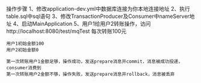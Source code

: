 操作步骤
1、修改application-dev.yml中数据库连接为你本地连接地址
2、执行table.sql中sql语句
3、修改TransactionProducer及Consumer中nameServer地址
4、启动MainApplication
5、用户1给用户2转账操作，访问http://localhost:8080/test/mqTest
    每次转账100元

    用户1初始金额100
    用户2初始金额0
    
    第一次转账用户1金额足够，操作成功，发送prepare消息并commit，消息被成功投递，consumer消费到
    第一次转账用户2金额不够，操作失败，发送prepare消息并rollback，消息被丢弃
